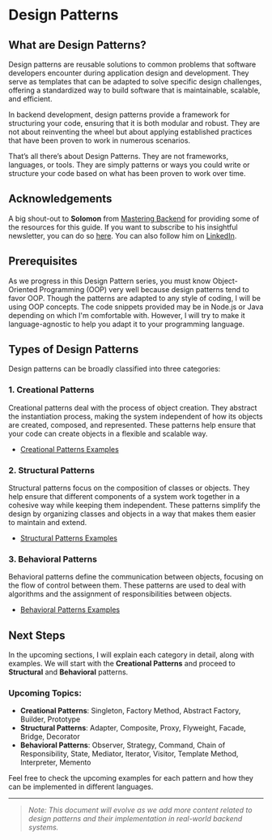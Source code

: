 # Design Patterns

## What are Design Patterns?

Design patterns are reusable solutions to common problems that software developers encounter during application design and development. They serve as templates that can be adapted to solve specific design challenges, offering a standardized way to build software that is maintainable, scalable, and efficient.

In backend development, design patterns provide a framework for structuring your code, ensuring that it is both modular and robust. They are not about reinventing the wheel but about applying established practices that have been proven to work in numerous scenarios.

That’s all there’s about Design Patterns. They are not frameworks, languages, or tools. They are simply patterns or ways you could write or structure your code based on what has been proven to work over time.

## Acknowledgements

A big shout-out to **Solomon** from [Mastering Backend](https://newsletter.masteringbackend.com/subscribe?ref=JAw6GEXa0i) for providing some of the resources for this guide. If you want to subscribe to his insightful newsletter, you can do so [here](https://newsletter.masteringbackend.com/subscribe?ref=JAw6GEXa0i). You can also follow him on [LinkedIn](https://www.linkedin.com/in/solomoneseme/).

## Prerequisites

As we progress in this Design Pattern series, you must know Object-Oriented Programming (OOP) very well because design patterns tend to favor OOP. Though the patterns are adapted to any style of coding, I will be using OOP concepts. The code snippets provided may be in Node.js or Java depending on which I'm comfortable with. However, I will try to make it language-agnostic to help you adapt it to your programming language.

## Types of Design Patterns

Design patterns can be broadly classified into three categories:

### 1. **Creational Patterns**

Creational patterns deal with the process of object creation. They abstract the instantiation process, making the system independent of how its objects are created, composed, and represented. These patterns help ensure that your code can create objects in a flexible and scalable way.

- [Creational Patterns Examples](./creational)

### 2. **Structural Patterns**

Structural patterns focus on the composition of classes or objects. They help ensure that different components of a system work together in a cohesive way while keeping them independent. These patterns simplify the design by organizing classes and objects in a way that makes them easier to maintain and extend.

- [Structural Patterns Examples](./structural)

### 3. **Behavioral Patterns**

Behavioral patterns define the communication between objects, focusing on the flow of control between them. These patterns are used to deal with algorithms and the assignment of responsibilities between objects.

- [Behavioral Patterns Examples](./behavioral)

## Next Steps

In the upcoming sections, I will explain each category in detail, along with examples. We will start with the **Creational Patterns** and proceed to **Structural** and **Behavioral** patterns.

### Upcoming Topics:

- **Creational Patterns**: Singleton, Factory Method, Abstract Factory, Builder, Prototype
- **Structural Patterns**: Adapter, Composite, Proxy, Flyweight, Facade, Bridge, Decorator
- **Behavioral Patterns**: Observer, Strategy, Command, Chain of Responsibility, State, Mediator, Iterator, Visitor, Template Method, Interpreter, Memento

Feel free to check the upcoming examples for each pattern and how they can be implemented in different languages.

---

> _Note: This document will evolve as we add more content related to design patterns and their implementation in real-world backend systems._
